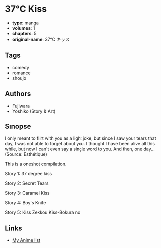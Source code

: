 # 37°C Kiss

-   **type**: manga
-   **volumes**: 1
-   **chapters**: 5
-   **original-name**: 37°C キッス

## Tags

-   comedy
-   romance
-   shoujo

## Authors

-   Fujiwara
-   Yoshiko (Story & Art)

## Sinopse

I only meant to flirt with you as a light joke, but since I saw your tears that day, I was not able to forget about you. I thought I have been alive all this while, but now I can't even say a single word to you. And then, one day... (Source: Esthétique)

This is a oneshot compilation.

Story 1: 37 degree kiss

Story 2: Secret Tears

Story 3: Caramel Kiss

Story 4: Boy's Knife

Story 5: Kiss Zekkou Kiss-Bokura no

## Links

-   [My Anime list](https://myanimelist.net/manga/3657/37%C2%B0C_Kiss)
